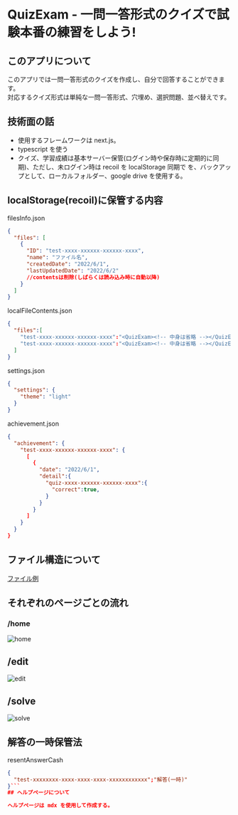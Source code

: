 <!-- markdown-lint-ignore MD026 -->

# QuizExam - 一問一答形式のクイズで試験本番の練習をしよう!

## このアプリについて

このアプリでは一問一答形式のクイズを作成し、自分で回答することができます。  
 対応するクイズ形式は単純な一問一答形式、穴埋め、選択問題、並べ替えです。

## 技術面の話

- 使用するフレームワークは next.js。
- typescript を使う
- クイズ、学習成績は基本サーバー保管(ログイン時や保存時に定期的に同期)、ただし、未ログイン時は recoil を localStorage 同期で を、バックアップとして、ローカルフォルダー、google drive を使用する。

## localStorage(recoil)に保管する内容

filesInfo.json

```json
{
  "files": [
    {
      "ID": "test-xxxx-xxxxxx-xxxxxx-xxxx",
      "name": "ファイル名",
      "createdDate": "2022/6/1",
      "lastUpdatedDate": "2022/6/2"
      //contentsは削除(しばらくは読み込み時に自動以降)
    }
  ]
}
```

localFileContents.json

```json
{
  "files":[
    "test-xxxx-xxxxxx-xxxxxx-xxxx":"<QuizExam><!-- 中身は省略 --></QuizExam>",
    "test-xxxx-xxxxxx-xxxxxx-xxxx":"<QuizExam><!-- 中身は省略 --></QuizExam>",//このように<Array<Element>> とする
  ]
}

```

settings.json

```json
{
  "settings": {
    "theme": "light"
  }
}
```

achievement.json

```json
{
  "achievement": {
    "test-xxxx-xxxxxx-xxxxxx-xxxx": {
      [
        {
          "date": "2022/6/1",
          "detail":{
            "quiz-xxxx-xxxxxx-xxxxxx-xxxx":{
              "correct":true,
            }
          }
        }
      ]
    }
  }
}
```

## ファイル構造について

[ファイル例](./example.quizexam.xml)

## それぞれのページごとの流れ

### /home

![home](./doc/img/home.drawio.svg)

## /edit

![edit](./doc/img/edit.drawio.svg)

## /solve

![solve](./doc/img/solve.drawio.svg)

## 解答の一時保管法

resentAnswerCash

````json
{
  "test-xxxxxxxx-xxxx-xxxx-xxxx-xxxxxxxxxxxx";"解答(一時)"
}```
## ヘルプページについて

ヘルプページは mdx を使用して作成する。
````
